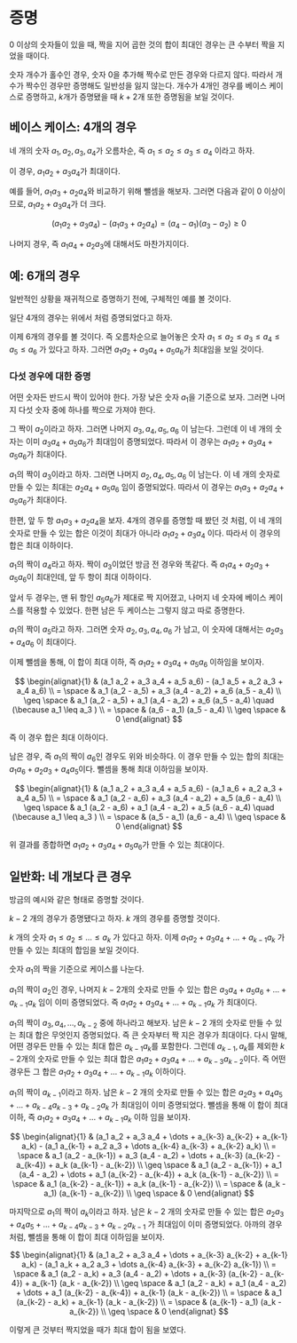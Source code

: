 # 증명

0 이상의 숫자들이 있을 때, 짝을 지어 곱한 것의 합이 최대인 경우는 큰 수부터 짝을 지었을 때이다.

숫자 개수가 홀수인 경우, 숫자 0을 추가해 짝수로 만든 경우와 다르지 않다.
따라서 개수가 짝수인 경우만 증명해도 일반성을 잃지 않는다.
개수가 4개인 경우를 베이스 케이스로 증명하고, $k$개가 증명됐을 때 $k+2$개 또한 증명됨을 보일 것이다.



## 베이스 케이스: 4개의 경우

네 개의 숫자 $a_1, a_2, a_3, a_4$가 오름차순, 즉 $a_1 \leq a_2 \leq a_3 \leq a_4$ 이라고 하자.

이 경우, $a_1 a_2 + a_3 a_4$가 최대이다.

예를 들어, $a_1 a_3 + a_2 a_4$와 비교하기 위해 뺄셈을 해보자.
그러면 다음과 같이 0 이상이므로, $a_1 a_2 + a_3 a_4$가 더 크다.

$$
(a_1 a_2 + a_3 a_4) - (a_1 a_3 + a_2 a_4) = (a_4 - a_1)(a_3 - a_2) \geq 0
$$

나머지 경우, 즉 $a_1 a_4 + a_2 a_3$에 대해서도 마찬가지이다.



## 예: 6개의 경우

일반적인 상황을 재귀적으로 증명하기 전에, 구체적인 예를 볼 것이다.

일단 4개의 경우는 위에서 처럼 증명되었다고 하자.

이제 6개의 경우를 볼 것이다.
즉 오름차순으로 늘어놓은 숫자 $a_1 \leq a_2 \leq a_3 \leq a_4 \leq a_5 \leq a_6$ 가 있다고 하자.
그러면 $a_1 a_2 + a_3 a_4 + a_5 a_6$가 최대임을 보일 것이다.

### 다섯 경우에 대한 증명

어떤 숫자든 반드시 짝이 있어야 한다.
가장 낮은 숫자 $a_1$을 기준으로 보자.
그러면 나머지 다섯 숫자 중에 하나를 짝으로 가져야 한다.

그 짝이 $a_2$이라고 하자.
그러면 나머지 $a_3, a_4, a_5, a_6$ 이 남는다.
그런데 이 네 개의 숫자는 이미 $a_3 a_4 + a_5 a_6$가 최대임이 증명되었다.
따라서 이 경우는 $a_1 a_2 + a_3 a_4 + a_5 a_6$가 최대이다.

$a_1$의 짝이 $a_3$이라고 하자.
그러면 나머지 $a_2, a_4, a_5, a_6$ 이 남는다.
이 네 개의 숫자로 만들 수 있는 최대는 $a_2 a_4 + a_5 a_6$ 임이 증명되었다.
따라서 이 경우는 $a_1 a_3 + a_2 a_4 + a_5 a_6$가 최대이다.

한편, 앞 두 항 $a_1 a_3 + a_2 a_4$을 보자.
4개의 경우를 증명할 때 봤던 것 처럼, 이 네 개의 숫자로 만들 수 있는 합은 이것이 최대가 아니라 $a_1 a_2 + a_3 a_4$ 이다.
따라서 이 경우의 합은 최대 이하이다.

$a_1$의 짝이 $a_4$라고 하자.
짝이 $a_3$이었던 방금 전 경우와 똑같다.
즉 $a_1 a_4 + a_2 a_3 + a_5 a_6$이 최대인데, 앞 두 항이 최대 이하이다.

앞서 두 경우는, 맨 뒤 항인 $a_5 a_6$가 제대로 짝 지어졌고, 나머지 네 숫자에 베이스 케이스를 적용할 수 있었다.
한편 남은 두 케이스는 그렇지 않고 따로 증명한다.

$a_1$의 짝이 $a_5$라고 하자.
그러면 숫자 $a_2, a_3, a_4, a_6$ 가 남고, 이 숫자에 대해서는 $a_2 a_3 + a_4 a_6$ 이 최대이다.

이제 뺄셈을 통해, 이 합이 최대 이하, 즉 $a_1 a_2 + a_3 a_4 + a_5 a_6$ 이하임을 보이자.

$$
\begin{alignat}{1}
  & (a_1 a_2 + a_3 a_4 + a_5 a_6) - (a_1 a_5 + a_2 a_3 + a_4 a_6) \\
  = \space & a_1 (a_2 - a_5) + a_3 (a_4 - a_2) + a_6 (a_5 - a_4) \\
  \geq \space & a_1 (a_2 - a_5) + a_1 (a_4 - a_2) + a_6 (a_5 - a_4) \quad (\because a_1 \leq a_3 ) \\
  = \space & (a_6 - a_1) (a_5 - a_4) \\
  \geq \space & 0
\end{alignat}
$$

즉 이 경우 합은 최대 이하이다.

남은 경우, 즉 $a_1$의 짝이 $a_6$인 경우도 위와 비슷하다.
이 경우 만들 수 있는 합의 최대는 $a_1a_6 + a_2a_3 + a_4a_5$이다.
뺄셈을 통해 최대 이하임을 보이자.

$$
\begin{alignat}{1}
    & (a_1 a_2 + a_3 a_4 + a_5 a_6) - (a_1 a_6 + a_2 a_3 + a_4 a_5) \\
  = \space & a_1 (a_2 - a_6) + a_3 (a_4 - a_2) + a_5 (a_6 - a_4) \\
  \geq \space & a_1 (a_2 - a_6) + a_1 (a_4 - a_2) + a_5 (a_6 - a_4) \quad (\because a_1 \leq a_3 ) \\
  = \space & (a_5 - a_1) (a_6 - a_4) \\
  \geq \space & 0
\end{alignat}
$$

위 결과를 종합하면 $a_1 a_2 + a_3 a_4 + a_5 a_6$가 만들 수 있는 최대이다.



## 일반화: 네 개보다 큰 경우

방금의 예시와 같은 형태로 증명할 것이다.

$k-2$ 개의 경우가 증명됐다고 하자.
$k$ 개의 경우를 증명할 것이다.

$k$ 개의 숫자 $a_1 \leq a_2 \leq \dots \leq a_k$ 가 있다고 하자.
이제 $a_1 a_2 + a_3 a_4 + \dots + a_{k-1} a_k$ 가 만들 수 있는 최대의 합임을 보일 것이다.

숫자 $a_1$의 짝을 기준으로 케이스를 나눈다.

$a_1$의 짝이 $a_2$인 경우, 나머지 $k-2$개의 숫자로 만들 수 있는 합은 $a_3 a_4 + a_5 a_6 + \dots + a_{k-1} a_k$ 임이 이미 증명되었다.
즉 $a_1 a_2 + a_3 a_4 + \dots + a_{k-1} a_k$ 가 최대이다.

$a_1$의 짝이 $a_3, a_4, \dots, a_{k-2}$ 중에 하나라고 해보자.
남은 $k-2$ 개의 숫자로 만들 수 있는 최대 합은 무엇인지 증명되었다.
즉 큰 숫자부터 짝 지은 경우가 최대이다.
다시 말해, 어떤 경우든 만들 수 있는 최대 합은 $a_{k-1} a_k$를 포함한다.
그런데 $a_{k-1}, a_k$를 제외한 $k-2$개의 숫자로 만들 수 있는 최대 합은 $a_1 a_2 + a_3 a_4 + \dots + a_{k-3} a_{k-2}$이다.
즉 어떤 경우든 그 합은 $a_1 a_2 + a_3 a_4 + \dots + a_{k-1} a_k$ 이하이다.

$a_1$의 짝이 $a_{k-1}$이라고 하자.
남은 $k-2$ 개의 숫자로 만들 수 있는 합은 $a_2 a_3 + a_4 a_5 + \dots + a_{k-4} a_{k-3} + a_{k-2} a_k$ 가 최대임이 이미 증명되었다.
뺄셈을 통해 이 합이 최대 이하, 즉 $a_1 a_2 + a_3 a_4 + \dots + a_{k-1} a_k$ 이하 임을 보이자.

$$
\begin{alignat}{1}
  & (a_1 a_2 + a_3 a_4 + \dots + a_{k-3} a_{k-2} + a_{k-1} a_k) - (a_1 a_{k-1} + a_2 a_3 + \dots a_{k-4} a_{k-3} + a_{k-2} a_k) \\
  = \space & a_1 (a_2 - a_{k-1}) + a_3 (a_4 - a_2) + \dots + a_{k-3} (a_{k-2} - a_{k-4}) + a_k (a_{k-1} - a_{k-2}) \\
  \geq \space & a_1 (a_2 - a_{k-1}) + a_1 (a_4 - a_2) + \dots + a_1 (a_{k-2} - a_{k-4}) + a_k (a_{k-1} - a_{k-2}) \\
  = \space & a_1 (a_{k-2} - a_{k-1}) + a_k (a_{k-1} - a_{k-2}) \\
  = \space & (a_k - a_1) (a_{k-1} - a_{k-2}) \\
  \geq \space & 0
\end{alignat}
$$

마지막으로 $a_1$의 짝이 $a_k$이라고 하자.
남은 $k-2$ 개의 숫자로 만들 수 있는 합은 $a_2 a_3 + a_4 a_5 + \dots + a_{k-4} a_{k-3} + a_{k-2} a_{k-1}$ 가 최대임이 이미 증명되었다.
아까의 경우처럼, 뺄셈을 통해 이 합이 최대 이하임을 보이자.

$$
\begin{alignat}{1}
  & (a_1 a_2 + a_3 a_4 + \dots + a_{k-3} a_{k-2} + a_{k-1} a_k) - (a_1 a_k + a_2 a_3 + \dots a_{k-4} a_{k-3} + a_{k-2} a_{k-1}) \\
  = \space & a_1 (a_2 - a_k) + a_3 (a_4 - a_2) + \dots + a_{k-3} (a_{k-2} - a_{k-4}) + a_{k-1} (a_k - a_{k-2}) \\
  \geq \space & a_1 (a_2 - a_k) + a_1 (a_4 - a_2) + \dots + a_1 (a_{k-2} - a_{k-4}) + a_{k-1} (a_k - a_{k-2}) \\
  = \space & a_1 (a_{k-2} - a_k) + a_{k-1} (a_k - a_{k-2}) \\
  = \space & (a_{k-1} - a_1) (a_k - a_{k-2}) \\
  \geq \space & 0
\end{alignat}
$$

이렇게 큰 것부터 짝지었을 때가 최대 합이 됨을 보였다.

